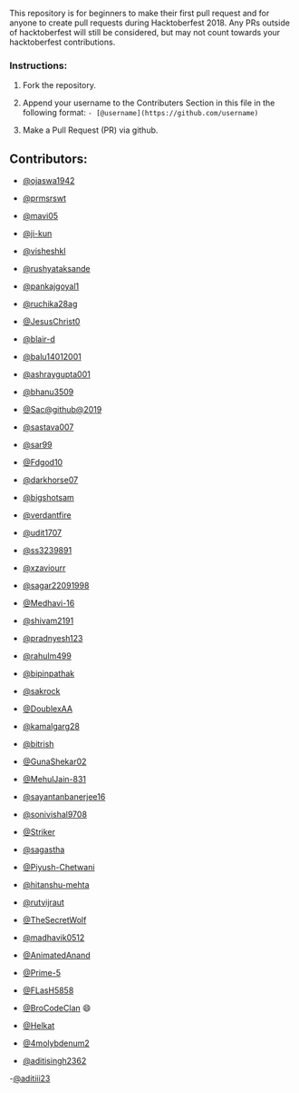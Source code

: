  This repository is for beginners to make their first pull request and for anyone to create pull requests during Hacktoberfest 2018. Any PRs outside of hacktoberfest will still be considered, but may not count towards your hacktoberfest contributions.


### Instructions:

1. Fork the repository.

2. Append your username to the Contributers Section in this file in the following format:
	`- [@username](https://github.com/username)`
3. Make a Pull Request (PR) via github.

## Contributors:

- [@ojaswa1942](https://github.com/ojaswa1942)

- [@prmsrswt](https://github.com/prmsrswt)

- [@mavi05](https://github.com/mavi05)

- [@ji-kun](https://github.com/ji-kun)

- [@visheshkl](https://github.com/visheshkl)

- [@rushyataksande](https://github.com/rushyataksande)

- [@pankajgoyal1](https://github.com/pankajgoyal1)

- [@ruchika28ag](https://github.com/ruchika28ag)

- [@JesusChrist0](https://github.com/jesuschrist0)

- [@blair-d](https://github.com/blair-d)

- [@balu14012001](https://github.com/BALAJIRAO676)

- [@ashraygupta001](http://github.com/ashraygupta001)

- [@bhanu3509](https://github.com/bhanu3509)
- [@Sac@github@2019](https://github.com/Sac@github@2019)
- [@sastava007](https://github.com/sastava007)

- [@sar99](https://github.com/sar99)

- [@Fdgod10](https://github.com/Fdgod10)

- [@darkhorse07](https://github.com/darkhorse)

- [@bigshotsam](https://github.com/bigshotsam)

- [@verdantfire](https://github.com/verdantfire)

- [@udit1707](https://github.com/udit1707)

- [@ss3239891](https://github.com/ss3239891)

- [@xzaviourr](https://github.com/xzaviourr)

- [@sagar22091998](https://github.com/sagar22091998)

- [@Medhavi-16](https://github.com/Medhavi-16)

- [@shivam2191](https://github.com/shivam2191)

- [@pradnyesh123](https://github.com/pradnyesh123)

- [@rahulm499](https://github.com/rahulm499)

- [@bipinpathak](https://github.com/bipinpathak)

- [@sakrock](https://github.com/sakrock)

- [@DoublexAA](https://github.com/DoublexAA)

- [@kamalgarg28](https://github.com/kamalgarg28)

- [@bitrish](https://github.com/bitrish)

- [@GunaShekar02](https://github.com/GunaShekar02)

- [@MehulJain-831](https://github.com/MehulJain-831)

- [@sayantanbanerjee16](https://github.com/sayantanbanerjee16)

- [@sonivishal9708](https://github.com/sonivishal9708)

- [@Striker](https://github.com/Striker)

- [@sagastha](https://github.com/sagastha)

- [@Piyush-Chetwani](https://github.com/Piyush-Chetwani)

- [@hitanshu-mehta](https://github.com/hitanshu-mehta)

- [@rutvijraut](https://github.com/rutvijraut)

- [@TheSecretWolf](https://github.com/TheSecretWolf)

- [@madhavik0512](https://github.com/madhavik0512)

- [@AnimatedAnand](https://github.com/AnimatedAnand)

- [@Prime-5](https://github.com/Prime-5)

- [@FLasH5858](https://github.com/FLasH5858)

- [@BroCodeClan](https://github.com/BroCodeClan) :smile:

- [@Helkat](https://github.com/Helkat)

- [@4molybdenum2](https://github.com/4molybdenum2)

- [@aditisingh2362](https://github.com/aditisingh2362)

-[@aditiii23](https://github.com/aditiii23)

